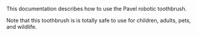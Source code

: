 This documentation describes how to use the Pavel robotic toothbrush.

Note that this toothbrush is is totally safe to use for children, adults, pets, and wildlife.
